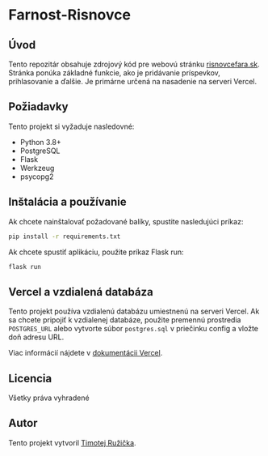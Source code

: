 # Farnost-Risnovce

## Úvod

Tento repozitár obsahuje zdrojový kód pre webovú stránku [risnovcefara.sk](https://risnovcefara.sk). Stránka ponúka základné funkcie, ako je pridávanie príspevkov, prihlasovanie a ďalšie. Je primárne určená na nasadenie na serveri Vercel.

## Požiadavky

Tento projekt si vyžaduje nasledovné:

- Python 3.8+
- PostgreSQL
- Flask
- Werkzeug
- psycopg2

## Inštalácia a používanie

Ak chcete nainštalovať požadované balíky, spustite nasledujúci príkaz:

```bash
pip install -r requirements.txt
```

Ak chcete spustiť aplikáciu, použite príkaz Flask run:

```bash
flask run
```

## Vercel a vzdialená databáza

Tento projekt používa vzdialenú databázu umiestnenú na serveri Vercel. Ak sa chcete pripojiť k vzdialenej databáze, použite premennú prostredia `POSTGRES_URL` alebo vytvorte súbor `postgres.sql` v priečinku config a vložte doň adresu URL.

Viac informácií nájdete v [dokumentácii Vercel](https://vercel.com/docs/storage/vercel-postgres).

## Licencia

Všetky práva vyhradené

## Autor

Tento projekt vytvoril [Timotej Ružička](https://github.com/TimotejR2).